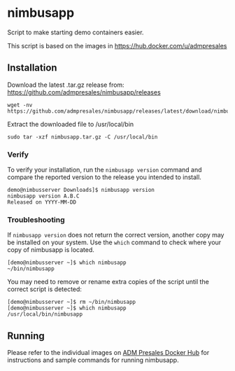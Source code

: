 # nimbusapp
Script to make starting demo containers easier.

This script is based on the images in https://hub.docker.com/u/admpresales

## Installation

Download the latest .tar.gz release from: https://github.com/admpresales/nimbusapp/releases

```
wget -nv https://github.com/admpresales/nimbusapp/releases/latest/download/nimbusapp.tar.gz
```

Extract the downloaded file to /usr/local/bin

```
sudo tar -xzf nimbusapp.tar.gz -C /usr/local/bin
```

### Verify

To verify your installation, run the `nimbusapp version` command and compare the reported version to the release you intended to install.

```
demo@nimbusserver Downloads]$ nimbusapp version
nimbusapp version A.B.C
Released on YYYY-MM-DD
```

### Troubleshooting

If `nimbusapp version` does not return the correct version, another copy may be installed on your system. Use the `which` command to check where your copy of nimbusapp is located.

```
[demo@nimbusserver ~]$ which nimbusapp
~/bin/nimbusapp
```

You may need to remove or rename extra copies of the script until the correct script is detected:

```
[demo@nimbusserver ~]$ rm ~/bin/nimbusapp 
[demo@nimbusserver ~]$ which nimbusapp
/usr/local/bin/nimbusapp
```

## Running

Please refer to the individual images on [ADM Presales Docker Hub](https://hub.docker.com/u/admpresales)
for instructions and sample commands for running nimbusapp.
